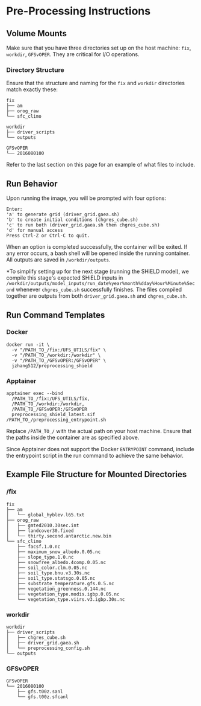 # Pre-Processing Instructions

## Volume Mounts
Make sure that you have three directories set up on the host machine: `fix`, `workdir`, `GFSvOPER`. They are critical for I/O operations.

### Directory Structure
Ensure that the structure and naming for the `fix` and `workdir` directories match exactly these:
```
fix
├── am
├── orog_raw
└── sfc_climo
```
```
workdir
├── driver_scripts
└── outputs
```
```
GFSvOPER
└── 2016080100
```
Refer to the last section on this page for an example of what files to include.

## Run Behavior
Upon running the image, you will be prompted with four options: 
```
Enter:
'a' to generate grid (driver_grid.gaea.sh)
'b' to create initial conditions (chgres_cube.sh)
'c' to run both (driver_grid.gaea.sh then chgres_cube.sh)
'd' for manual access
Press Ctrl-Z or Ctrl-C to quit.
```
When an option is completed successfully, the container will be exited. If any error occurs, a bash shell will be opened inside the running container. All outputs are saved in `/workdir/outputs`.

*To simplify setting up for the next stage (running the SHiELD model), we compile this stage's expected SHiELD inputs in `/workdir/outputs/model_inputs/run_date%year%month%dday%Hour%Minute%Second` whenever `chgres_cube.sh` successfully finishes. The files compiled together are outputs from both `driver_grid.gaea.sh` and `chgres_cube.sh`.

## Run Command Templates
### Docker
```
docker run -it \
  -v "/PATH_TO_/fix:/UFS_UTILS/fix" \
  -v "/PATH_TO_/workdir:/workdir" \
  -v "/PATH_TO_/GFSvOPER:/GFSvOPER" \
  jzhang512/preprocessing_shield
```
### Apptainer 
```
apptainer exec --bind
  /PATH_TO_/fix:/UFS_UTILS/fix,
  /PATH_TO_/workdir:/workdir,
  /PATH_TO_/GFSvOPER:/GFSvOPER
  preprocessing_shield_latest.sif /PATH_TO_/preprocessing_entrypoint.sh
```

Replace `/PATH_TO_/` with the actual path on your host machine. Ensure that the paths inside the container are as specified above. 

Since Apptainer does not support the Docker `ENTRYPOINT` command, include the entrypoint script in the run command to achieve the same behavior.

## Example File Structure for Mounted Directories

### /fix
```
fix
├── am
│   └── global_hyblev.l65.txt
├── orog_raw
│   ├── gmted2010.30sec.int
│   ├── landcover30.fixed
│   └── thirty.second.antarctic.new.bin
└── sfc_climo
    ├── facsf.1.0.nc
    ├── maximum_snow_albedo.0.05.nc
    ├── slope_type.1.0.nc
    ├── snowfree_albedo.4comp.0.05.nc
    ├── soil_color.clm.0.05.nc
    ├── soil_type.bnu.v3.30s.nc
    ├── soil_type.statsgo.0.05.nc
    ├── substrate_temperature.gfs.0.5.nc
    ├── vegetation_greenness.0.144.nc
    ├── vegetation_type.modis.igbp.0.05.nc
    └── vegetation_type.viirs.v3.igbp.30s.nc
```

### workdir
```
workdir
├── driver_scripts
│   ├── chgres_cube.sh
│   ├── driver_grid.gaea.sh
│   └── preprocessing_config.sh
└── outputs
```

### GFSvOPER
```
GFSvOPER
└── 2016080100
    ├── gfs.t00z.sanl
    └── gfs.t00z.sfcanl
```

